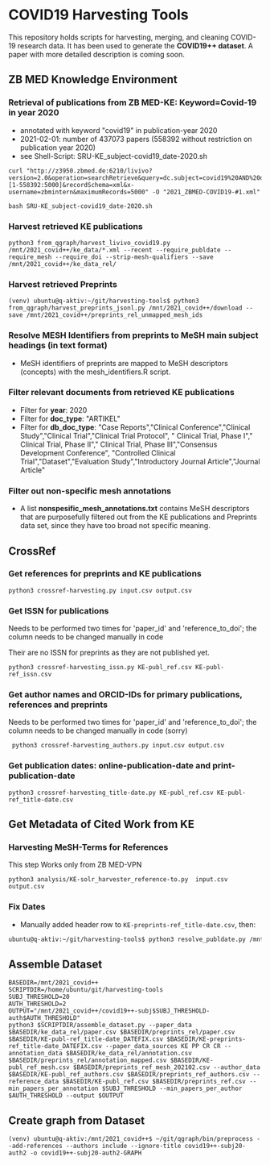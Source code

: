 # COVID19 Harvesting Tools

This repository holds scripts for harvesting, merging, and cleaning COVID-19 research data.
It has been used to generate the **COVID19++ dataset**. A paper with more detailed description is coming soon.

## ZB MED Knowledge Environment

### Retrieval of publications from ZB MED-KE: Keyword=Covid-19 in year 2020

- annotated with keyword "covid19" in publication-year 2020
- 2021-02-01: number of 437073 papers (558392 without restriction on publication year 2020)
- see Shell-Script: SRU-KE_subject-covid19_date-2020.sh 
 
```
curl "http://z3950.zbmed.de:6210/livivo?version=2.0&operation=searchRetrieve&query=dc.subject=covid19%20AND%20dc.date=2020&facetLimit=0&startRecord=[1-558392:5000]&recordSchema=xml&x-username=zbmintern&maximumRecords=5000" -O "2021_ZBMED-COVID19-#1.xml" 
```
```
bash SRU-KE_subject-covid19_date-2020.sh
```

### Harvest retrieved **KE publications**


```
python3 from_qgraph/harvest_livivo_covid19.py /mnt/2021_covid++/ke_data/*.xml --recent --require_publdate --require_mesh --require_doi --strip-mesh-qualifiers --save /mnt/2021_covid++/ke_data_rel/
```

### Harvest retrieved **Preprints**

```
(venv) ubuntu@q-aktiv:~/git/harvesting-tools$ python3 from_qgraph/harvest_preprints_jsonl.py /mnt/2021_covid++/download --save /mnt/2021_covid++/preprints_rel_unmapped_mesh_ids
```

### Resolve MESH Identifiers from preprints to MeSH main subject headings (in text format)

- MeSH identifiers of preprints are mapped to MeSH descriptors (concepts) with the mesh_identifiers.R script.


### Filter relevant documents from retrieved **KE publications**
- Filter for **year**: 2020
- Filter for **doc_type**: "ARTIKEL"
- Filter for **db_doc_type**: "Case Reports","Clinical Conference","Clinical Study","Clinical Trial","Clinical Trial Protocol",
                        " Clinical Trial, Phase I"," Clinical Trial, Phase II"," Clinical Trial, Phase III","Consensus Development Conference",
                        "Controlled Clinical Trial","Dataset","Evaluation Study","Introductory Journal Article","Journal Article"


### Filter out non-specific mesh annotations 
- A list **nonspesific_mesh_annotations.txt** contains MeSH descriptors that are purposefully filtered out from the KE publications and Preprints data set, since they have too broad not specific meaning.


## CrossRef

### Get references for preprints and KE publications 

```
python3 crossref-harvesting.py input.csv output.csv
```

### Get ISSN for publications 

Needs to be performed two times for 'paper_id' and 'reference_to_doi'; the column needs to be changed manually in code 

Their are no ISSN for preprints as they are not published yet. 
```
python3 crossref-harvesting_issn.py KE-publ_ref.csv KE-publ-ref_issn.csv
```

### Get author names and ORCID-IDs for primary publications, references and preprints 

Needs to be performed two times for 'paper_id' and 'reference_to_doi'; the column needs to be changed manually in code (sorry)

```
 python3 crossref-harvesting_authors.py input.csv output.csv
```

### Get publication dates: online-publication-date and print-publication-date

```
python3 crossref-harvesting_title-date.py KE-publ_ref.csv KE-publ-ref_title-date.csv
```

## Get Metadata of Cited Work from  KE

### Harvesting MeSH-Terms for References 

This step Works only from ZB MED-VPN 

```
python3 analysis/KE-solr_harvester_reference-to.py  input.csv output.csv 
```

### Fix Dates

- Manually added header row to `KE-preprints-ref_title-date.csv`, then:

```bash
ubuntu@q-aktiv:~/git/harvesting-tools$ python3 resolve_publdate.py /mnt/2021_covid++/KE-preprints-ref_title-date_with_header.csv -o /mnt/2021_covid++/KE-preprints-ref_title-date_DATEFIX.csv 
```

## Assemble Dataset

``` 
BASEDIR=/mnt/2021_covid++
SCRIPTDIR=/home/ubuntu/git/harvesting-tools
SUBJ_THRESHOLD=20
AUTH_THRESHOLD=2
OUTPUT="/mnt/2021_covid++/covid19++-subj$SUBJ_THRESHOLD-auth$AUTH_THRESHOLD"
python3 $SCRIPTDIR/assemble_dataset.py --paper_data $BASEDIR/ke_data_rel/paper.csv $BASEDIR/preprints_rel/paper.csv $BASEDIR/KE-publ-ref_title-date_DATEFIX.csv $BASEDIR/KE-preprints-ref_title-date_DATEFIX.csv --paper_data_sources KE PP CR CR --annotation_data $BASEDIR/ke_data_rel/annotation.csv $BASEDIR/preprints_rel/annotation_mapped.csv $BASEDIR/KE-publ_ref_mesh.csv $BASEDIR/preprints_ref_mesh_202102.csv --author_data $BASEDIR/KE-publ_ref_authors.csv $BASEDIR/preprints_ref_authors.csv --reference_data $BASEDIR/KE-publ_ref.csv $BASEDIR/preprints_ref.csv --min_papers_per_annotation $SUBJ_THRESHOLD --min_papers_per_author $AUTH_THRESHOLD --output $OUTPUT
```

## Create graph from Dataset

```
(venv) ubuntu@q-aktiv:/mnt/2021_covid++$ ~/git/qgraph/bin/preprocess --add-references --authors include --ignore-title covid19++-subj20-auth2 -o covid19++-subj20-auth2-GRAPH
```
